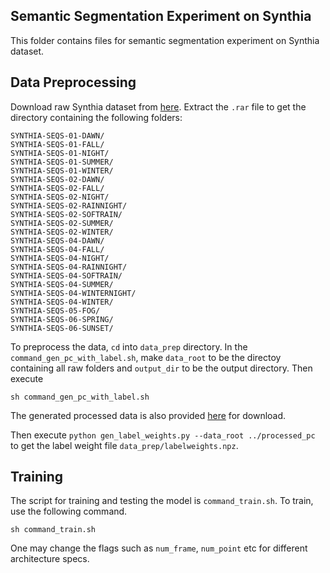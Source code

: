 

## Semantic Segmentation Experiment on Synthia

This folder contains files for semantic segmentation experiment on Synthia dataset.

## Data Preprocessing

Download raw Synthia dataset from <a href="http://synthia-dataset.net/downloads/">here</a>. Extract the `.rar` file to get the directory containing the following folders:
```
SYNTHIA-SEQS-01-DAWN/
SYNTHIA-SEQS-01-FALL/
SYNTHIA-SEQS-01-NIGHT/
SYNTHIA-SEQS-01-SUMMER/
SYNTHIA-SEQS-01-WINTER/
SYNTHIA-SEQS-02-DAWN/
SYNTHIA-SEQS-02-FALL/
SYNTHIA-SEQS-02-NIGHT/
SYNTHIA-SEQS-02-RAINNIGHT/
SYNTHIA-SEQS-02-SOFTRAIN/
SYNTHIA-SEQS-02-SUMMER/
SYNTHIA-SEQS-02-WINTER/
SYNTHIA-SEQS-04-DAWN/
SYNTHIA-SEQS-04-FALL/
SYNTHIA-SEQS-04-NIGHT/
SYNTHIA-SEQS-04-RAINNIGHT/
SYNTHIA-SEQS-04-SOFTRAIN/
SYNTHIA-SEQS-04-SUMMER/
SYNTHIA-SEQS-04-WINTERNIGHT/
SYNTHIA-SEQS-04-WINTER/
SYNTHIA-SEQS-05-FOG/
SYNTHIA-SEQS-06-SPRING/
SYNTHIA-SEQS-06-SUNSET/
```
To preprocess the data, `cd` into `data_prep` directory. In the `command_gen_pc_with_label.sh`, make `data_root` to be the directoy containing all raw folders and `output_dir` to be the output directory. Then execute
```
sh command_gen_pc_with_label.sh
```
The generated processed data is also provided <a href="https://drive.google.com/file/d/1nGgHVofbmNbzaKYbRe9RxUWxGuyXe3HP/view?usp=sharing">here</a> for download.

Then execute `python gen_label_weights.py --data_root ../processed_pc` to get the label weight file `data_prep/labelweights.npz`.

## Training

The script for training and testing the model is `command_train.sh`. To train, use the following command.

```
sh command_train.sh
```

One may change the flags such as `num_frame`, `num_point` etc for different architecture specs.

